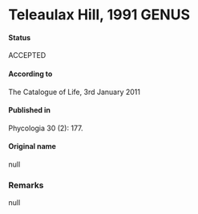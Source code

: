Teleaulax Hill, 1991 GENUS
=======

#### Status
ACCEPTED

#### According to
The Catalogue of Life, 3rd January 2011

#### Published in
Phycologia 30 (2): 177.

#### Original name
null

### Remarks
null